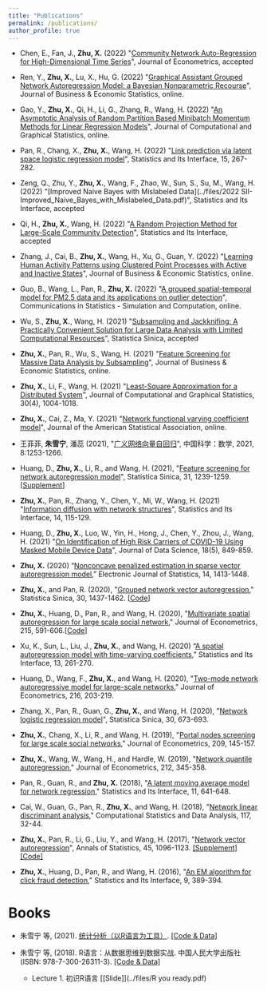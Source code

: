 ```yaml
---
title: "Publications"
permalink: /publications/
author_profile: true
---
```



- Chen, E., Fan, J., **Zhu, X.** (2022) "[Community Network Auto-Regression for High-Dimensional Time Series](https://arxiv.org/abs/2007.05521)", Journal of Econometrics, accepted 

- Ren, Y., **Zhu, X.**, Lu, X., Hu, G. (2022) "[Graphical Assistant Grouped Network
Autoregression Model: a Bayesian
Nonparametric Recourse](https://www.tandfonline.com/doi/abs/10.1080/07350015.2022.2143784?journalCode=ubes20)",
Journal of Business & Economic Statistics, online.

- Gao, Y., **Zhu, X.**, Qi, H., Li, G., Zhang, R., Wang, H. (2022) 
"[An Asymptotic Analysis of Random Partition Based Minibatch Momentum Methods for Linear Regression Models](https://www.tandfonline.com/doi/abs/10.1080/10618600.2022.2143786?src=&journalCode=ucgs20)", Journal of Computational and Graphical Statistics, online.

- Pan, R., Chang, X., **Zhu, X.**, Wang, H. (2022) "[Link prediction via latent space logistic regression
model](https://www.intlpress.com/site/pub/pages/journals/items/sii/content/vols/0015/0003/a001/index.php)", Statistics and Its Interface, 15, 267-282.

- Zeng, Q., Zhu, Y., **Zhu, X.**, Wang, F., Zhao, W., Sun, S., Su, M.,
Wang, H. (2022) "[Improved Naive Bayes with Mislabeled Data](../files/2022 SII-Improved_Naive_Bayes_with_Mislabeled_Data.pdf)", Statistics and Its Interface, accepted


- Qi, H., **Zhu, X.**, Wang, H. (2022) "[A Random Projection Method for Large-Scale Community Detection](../files/RPCD_AJE.pdf)", Statistics and Its Interface, accepted





- Zhang, J., Cai, B., **Zhu, X.**, Wang, H., Xu, G., Guan, Y. (2022) "[Learning Human Activity Patterns using Clustered Point Processes with Active and Inactive States](https://www.tandfonline.com/doi/full/10.1080/07350015.2021.2025065)", Journal of Business & Economic Statistics, online.


- Guo, B., Wang, L.,  Pan, R., **Zhu, X.** (2022) "[A grouped spatial-temporal model for PM2.5 data and its applications on outlier detection](https://www.tandfonline.com/doi/abs/10.1080/03610918.2022.2081707?journalCode=lssp20)", Communications in Statistics - Simulation and Computation, online.


- Wu, S., **Zhu, X.**, Wang, H. (2021) "[Subsampling and Jackknifing: A Practically Convenient Solution for Large Data Analysis with Limited Computational Resources](http://www3.stat.sinica.edu.tw/ss_newpaper/SS-2021-0257_na.pdf)", Statistica Sinica, accepted

- **Zhu, X.**, Pan, R., Wu, S., Wang, H. (2021) "[Feature Screening for Massive Data Analysis by Subsampling](https://www.tandfonline.com/doi/full/10.1080/07350015.2021.1990771)", Journal of Business & Economic Statistics, online.

- **Zhu, X.**, Li, F., Wang, H. (2021) "[Least-Square Approximation for a Distributed System](https://www.tandfonline.com/doi/full/10.1080/10618600.2021.1923517)", Journal of Computational and Graphical Statistics, 30(4), 1004-1018.

- **Zhu, X.**, Cai, Z., Ma, Y. (2021) "[Network functional varying coefficient model](https://www.tandfonline.com/doi/full/10.1080/01621459.2021.1901718)", Journal of the American Statistical Association, online.

- 王菲菲, **朱雪宁**, 潘蕊 (2021), "[广义网络向量自回归](../files/GENAR.pdf)", 中国科学：数学, 2021, 8:1253-1266.

- Huang, D., **Zhu, X.**, Li, R., and Wang, H. (2021), "[Feature screening for network autoregression model](http://www3.stat.sinica.edu.tw/ss_newpaper/SS-2018-0400_na.pdf)", Statistica Sinica, 31, 1239-1259. [[Supplement](../files/NSIS_supplement.pdf)]

- **Zhu, X.**, Pan, R., Zhang, Y., Chen, Y., Mi, W., Wang, H. (2021) "[Information diffusion with network structures](../files/net_diffusion.pdf)", Statistics and Its Interface, 14, 115-129.

- Huang, D., **Zhu, X.**, Luo, W., Yin, H., Hong, J., Chen, Y., Zhou, J., Wang, H. (2021) "[On Identification of High Risk Carriers of COVID-19 Using Masked Mobile Device Data](https://jds-online.org/journal/JDS/article/97/info)", Journal of Data Science, 18(5), 849-859.


- **Zhu, X.** (2020) “[Nonconcave penalized estimation in sparse vector autoregression model](https://projecteuclid.org/euclid.ejs/1585728014),” Electronic Journal of Statistics, 14, 1413-1448.

- **Zhu, X.**, and Pan, R. (2020), "[Grouped network vector autoregression](../files/GNAR.pdf)," Statistica Sinica, 30, 1437-1462. [[Code](https://github.com/XueningZhu/GNAR_code)]

- **Zhu, X.**, Huang, D., Pan, R., and Wang, H. (2020), "[Multivariate spatial autoregression for large scale social network](https://www.sciencedirect.com/science/article/pii/S030440761930212X)," Journal of Econometrics, 215, 591-606.[[Code](https://github.com/XueningZhu/MSAR_code)]


- Xu, K., Sun, L., Liu, J., **Zhu, X.**, and Wang, H. (2020) “[A spatial autoregression model with time-varying coefficients](https://www.intlpress.com/site/pub/pages/journals/items/sii/content/vols/0013/0002/a010/index.php),” Statistics and Its Interface, 13, 261-270.

- Huang, D., Wang, F., **Zhu, X.**, and Wang, H. (2020), "[Two-mode network autoregressive model for large-scale networks](https://www.sciencedirect.com/science/article/pii/S0304407620300191)," Journal of Econometrics, 216, 203-219.

- Zhang, X., Pan, R., Guan, G., **Zhu, X.**, and Wang, H. (2020), "[Network logistic regression model](../files/NLR.pdf)", Statistica Sinica, 30, 673-693.


- **Zhu, X.**, Chang, X., Li, R., and Wang, H. (2019), "[Portal nodes screening for large scale social networks](https://www.sciencedirect.com/science/article/abs/pii/S0304407618302689)," Journal of Econometrics, 209, 145-157. 
 
- **Zhu, X.**, Wang, W., Wang, H., and Hardle, W. (2019), "[Network quantile autoregression](https://www.sciencedirect.com/science/article/abs/pii/S0304407619300892)," Journal of Econometrics, 212, 345-358.


- Pan, R., Guan, R., and **Zhu, X.** (2018), "[A latent moving average model for network regression](http://intlpress.com/site/pub/pages/journals/items/sii/content/vols/0011/0004/a008/index.html)," Statistics and Its Interface, 11, 641-648.

- Cai, W., Guan, G., Pan, R., **Zhu, X.**, and Wang, H. (2018), "[Network linear discriminant analysis](https://www.sciencedirect.com/science/article/pii/S016794731730155X)," Computational Statistics and Data Analysis, 117, 32-44.

- **Zhu, X.**, Pan, R., Li, G., Liu, Y., and Wang, H. (2017), "[Network vector autoregression](https://projecteuclid.org/euclid.aos/1497319689)", Annals of Statistics, 45, 1096-1123. [[Supplement]](../files/NAR_supplement.pdf)[[Code]](https://github.com/XueningZhu/NAR)

- **Zhu, X.**, Huang, D., Pan, R., and Wang, H. (2016), "[An EM algorithm for click fraud detection](http://www.intlpress.com/site/pub/pages/journals/items/sii/content/vols/0009/0003/a012/)," Statistics and Its Interface, 9, 389-394.

# Books

- 朱雪宁 等, (2021). [统计分析（以R语言为工具）](https://item.jd.com/13422394.html). [[Code & Data]](https://xueningzhu.github.io/Statistical-Analysis-with-R/index.html)

- 朱雪宁 等, (2018). R语言：从数据思维到数据实战. 中国人民大学出版社 (ISBN: 978-7-300-26311-3). [[Code & Data]](../files/R_code.rar)
  - Lecture 1. 初识R语言 [[Slide]](../files/R you ready.pdf) 
